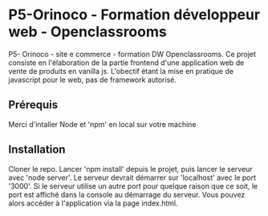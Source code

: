 # P5-Orinoco - Formation développeur web - Openclassrooms


P5- Orinoco - site e commerce - formation DW Openclassrooms.
Ce projet consiste en l'élaboration de la partie frontend d'une application web de vente de produits en vanilla js.
L'obectif étant la mise en pratique de javascript pour le web, pas de framework autorisé.

 ## Prérequis ##
 
Merci d'intaller Node et 'npm' en local sur votre machine

## Installation ##

Cloner le repo.
Lancer 'npm install' depuis le projet, puis lancer le serveur avec 'node server'.
Le serveur devrait démarrer sur 'localhost' avec le port '3000'. Si le serveur utilise un autre port pour quelque raison que ce soit, le port est affiché dans la console au démarrage du serveur.
Vous pouvez alors accéder à l'application via la page index.html.
